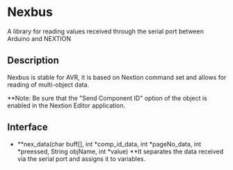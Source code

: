 # Nexbus

A library for reading values received through the serial port between Arduino and NEXTION


## Description

Nexbus is stable for AVR, it is based on Nextion command set and allows for reading of multi-object data.

**Note: Be sure that the "Send Component ID" option of the object is enabled in the Nextion Editor application.



## Interface


- **nex_data(char buff[], int *comp_id_data, int *pageNo_data, int *preessed, String objName, int *value) **It separates the data received via the serial port and assigns it to variables.

